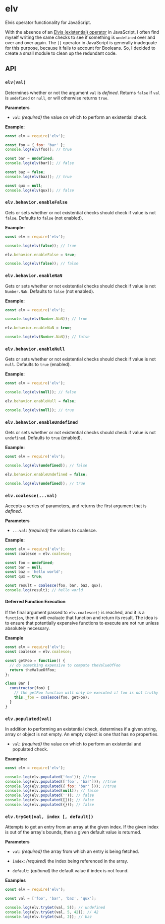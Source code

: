 # elv

Elvis operator functionality for JavaScript.

With the absence of an [Elvis (existential) operator](https://en.wikipedia.org/wiki/Elvis_operator) in JavaScript, I often find myself writing the same checks to see if something is `undefined` over and over and over again.  The `||` operator in JavaScript is generally inadequate for this purpose, because it fails to account for Booleans.  So, I decided to create a small module to clean up the redundant code.

## API

### `elv(val)`

Determines whether or not the argument `val` is _defined_.  Returns `false` if `val` is `undefined` or `null`, or will otherwise returns `true`.

__Parameters__

* `val`: _(required)_ the value on which to perform an existential check.

__Example:__
```js
const elv = require('elv');

const foo = { foo: 'bar' };
console.log(elv(foo)); // true

const bar = undefined;
console.log(elv(bar)); // false

const baz = false;
console.log(elv(baz)); // true

const qux = null;
console.log(elv(qux)); // false
```

### `elv.behavior.enableFalse`

Gets or sets whether or not existential checks should check if value is not `false`.  Defaults to `false` (not enabled).

__Example:__

```js
const elv = require('elv');

console.log(elv(false)); // true

elv.behavior.enableFalse = true;

console.log(elv(false)); // false
```

### `elv.behavior.enableNaN`

Gets or sets whether or not existential checks should check if value is not `Number.NaN`.  Defaults to `false` (not enabled).

__Example:__

```js
const elv = require('elv');

console.log(elv(Number.NaN)); // true

elv.behavior.enableNaN = true;

console.log(elv(Number.NaN)); // false
```

### `elv.behavior.enableNull`

Gets or sets whether or not existential checks should check if value is not `null`.  Defaults to `true` (enabled).

__Example:__

```js
const elv = require('elv');

console.log(elv(null)); // false

elv.behavior.enableNull = false;

console.log(elv(null)); // true
```

### `elv.behavior.enableUndefined`

Gets or sets whether or not existential checks should check if value is not `undefined`.  Defaults to `true` (enabled).

__Example:__

```js
const elv = require('elv');

console.log(elv(undefined)); // false

elv.behavior.enableUndefined = false;

console.log(elv(undefined)); // true
```

### `elv.coalesce(...val)`

Accepts a series of parameters, and returns the first argument that is _defined_.

__Parameters__

* `...val`: _(required)_ the values to coalesce.

__Example:__
```js
const elv = require('elv');
const coalesce = elv.coalesce;

const foo = undefined;
const bar = null;
const baz = 'hello world';
const qux = true;

const result = coalesce(foo, bar, baz, qux);
console.log(result); // hello world
```

#### Deferred Function Execution

If the final argument passed to `elv.coalesce()` is reached, and it is a `function`, then it will evaluate that function and return its result.  The idea is to ensure that potentially expensive functions to execute are not run unless absolutely necessary.

__Example__
```js
const elv = require('elv');
const coalesce = elv.coalesce;

const getFoo = function() {
  // do something expensive to compute theValueOfFoo
  return theValueOfFoo;
};

class Bar {
  constructor(foo) {
    // the getFoo function will only be executed if foo is not truthy
    this._foo = coalesce(foo, getFoo);
  }
}
```

### `elv.populated(val)`

In addition to performing an existential check, determines if a given string, array or object is not empty.  An empty object is one that has no properties.

* `val`: _(required)_ the value on which to perform an existential and populated check.

__Examples:__

```js
const elv = require('elv');

console.log(elv.populated('foo')); //true
console.log(elv.populated(['foo', 'bar'])); //true
console.log(elv.populated({ foo: 'bar' })); //true
console.log(elv.populated(null)); // false
console.log(elv.populated('')); // false
console.log(elv.populated([])); // false
console.log(elv.populated({})); // false
```

### `elv.tryGet(val, index [, default])`

Attempts to get an entry from an array at the given index.  If the given index is out of the array's bounds, then a given default value is returned.

__Parameters__

* `val`: _(required)_ the array from which an entry is being fetched.

* `index`: _(required)_ the index being referenced in the array.

* `default`: _(optional)_ the default value if index is not found.

__Examples__

```js
const elv = require('elv');

const val = ['foo', 'bar', 'baz', 'qux'];

console.log(elv.tryGet(val, 5)); // undefined
console.log(elv.tryGet(val, 5, 42)); // 42
console.log(elv.tryGet(val, 2)); // baz
```

